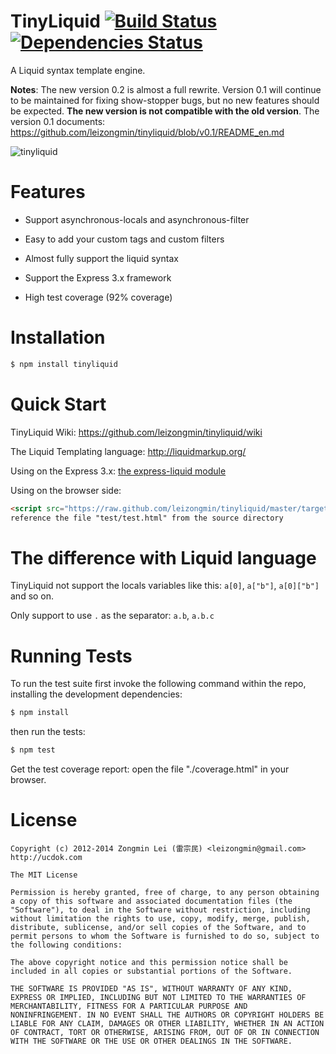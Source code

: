TinyLiquid [![Build Status](https://secure.travis-ci.org/leizongmin/tinyliquid.png?branch=master)](http://travis-ci.org/leizongmin/tinyliquid) [![Dependencies Status](https://david-dm.org/leizongmin/tinyliquid.png)](http://david-dm.org/leizongmin/tinyliquid)
==============

A Liquid syntax template engine. 

__Notes__: The new version 0.2 is almost a full rewrite. Version 0.1 will continue to be maintained for fixing show-stopper bugs, but no new features should be expected.
**The new version is not compatible with the old version**. The version 0.1 documents: https://github.com/leizongmin/tinyliquid/blob/v0.1/README_en.md

![tinyliquid](https://nodei.co/npm/tinyliquid.png?downloads=true&stars=true)

Features
========

* Support asynchronous-locals and asynchronous-filter

* Easy to add your custom tags and custom filters

* Almost fully support the liquid syntax

* Support the Express 3.x framework

* High test coverage (92% coverage)


Installation
============

```bash
$ npm install tinyliquid
```


Quick Start
===========

TinyLiquid Wiki: https://github.com/leizongmin/tinyliquid/wiki

The Liquid Templating language: http://liquidmarkup.org/

Using on the Express 3.x: [the express-liquid module](https://github.com/leizongmin/express-liquid)

Using on the browser side: 

```HTML
<script src="https://raw.github.com/leizongmin/tinyliquid/master/target/tinyliquid.js"></script>
reference the file "test/test.html" from the source directory
```


The difference with Liquid language
==============

TinyLiquid not support the locals variables like this: `a[0]`, `a["b"]`, `a[0]["b"]` and so on.

Only support to use `.` as the separator: `a.b`, `a.b.c`


Running Tests
=============

To run the test suite first invoke the following command within the repo, installing the development dependencies:

```bash
$ npm install
```

then run the tests:

```bash
$ npm test
```

Get the test coverage report: open the file "./coverage.html" in your browser.


License
=======

```
Copyright (c) 2012-2014 Zongmin Lei (雷宗民) <leizongmin@gmail.com>
http://ucdok.com

The MIT License

Permission is hereby granted, free of charge, to any person obtaining
a copy of this software and associated documentation files (the
"Software"), to deal in the Software without restriction, including
without limitation the rights to use, copy, modify, merge, publish,
distribute, sublicense, and/or sell copies of the Software, and to
permit persons to whom the Software is furnished to do so, subject to
the following conditions:

The above copyright notice and this permission notice shall be
included in all copies or substantial portions of the Software.

THE SOFTWARE IS PROVIDED "AS IS", WITHOUT WARRANTY OF ANY KIND,
EXPRESS OR IMPLIED, INCLUDING BUT NOT LIMITED TO THE WARRANTIES OF
MERCHANTABILITY, FITNESS FOR A PARTICULAR PURPOSE AND
NONINFRINGEMENT. IN NO EVENT SHALL THE AUTHORS OR COPYRIGHT HOLDERS BE
LIABLE FOR ANY CLAIM, DAMAGES OR OTHER LIABILITY, WHETHER IN AN ACTION
OF CONTRACT, TORT OR OTHERWISE, ARISING FROM, OUT OF OR IN CONNECTION
WITH THE SOFTWARE OR THE USE OR OTHER DEALINGS IN THE SOFTWARE.
```
